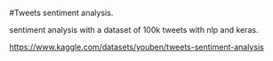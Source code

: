 #Tweets sentiment analysis.

sentiment analysis with a dataset of 100k tweets with nlp and keras.

https://www.kaggle.com/datasets/youben/tweets-sentiment-analysis
